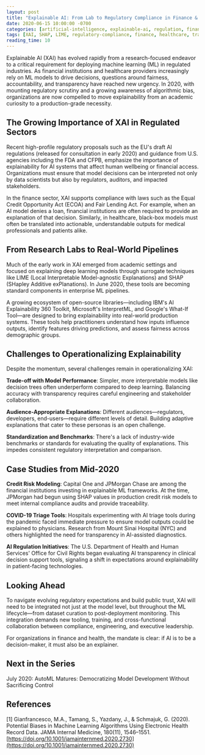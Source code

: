 ```yaml
---
layout: post
title: "Explainable AI: From Lab to Regulatory Compliance in Finance & Health"
date: 2020-06-15 10:00:00 -0700
categories: [artificial-intelligence, explainable-ai, regulation, finance, healthcare]
tags: [XAI, SHAP, LIME, regulatory-compliance, finance, healthcare, transparency]
reading_time: 10
---
```


Explainable AI (XAI) has evolved rapidly from a research-focused endeavor to a critical requirement for deploying machine learning (ML) in regulated industries. As financial institutions and healthcare providers increasingly rely on ML models to drive decisions, questions around fairness, accountability, and transparency have reached new urgency. In 2020, with mounting regulatory scrutiny and a growing awareness of algorithmic bias, organizations are now compelled to move explainability from an academic curiosity to a production-grade necessity.

## The Growing Importance of XAI in Regulated Sectors

Recent high-profile regulatory proposals such as the EU's draft AI regulations (released for consultation in early 2020) and guidance from U.S. agencies including the FDA and CFPB, emphasize the importance of explainability for AI systems that affect human wellbeing or financial access. Organizations must ensure that model decisions can be interpreted not only by data scientists but also by regulators, auditors, and impacted stakeholders.

In the finance sector, XAI supports compliance with laws such as the Equal Credit Opportunity Act (ECOA) and Fair Lending Act. For example, when an AI model denies a loan, financial institutions are often required to provide an explanation of that decision. Similarly, in healthcare, black-box models must often be translated into actionable, understandable outputs for medical professionals and patients alike.

## From Research Labs to Real-World Pipelines

Much of the early work in XAI emerged from academic settings and focused on explaining deep learning models through surrogate techniques like LIME (Local Interpretable Model-agnostic Explanations) and SHAP (SHapley Additive exPlanations). In June 2020, these tools are becoming standard components in enterprise ML pipelines.

A growing ecosystem of open-source libraries—including IBM's AI Explainability 360 Toolkit, Microsoft's InterpretML, and Google's What-If Tool—are designed to bring explainability into real-world production systems. These tools help practitioners understand how inputs influence outputs, identify features driving predictions, and assess fairness across demographic groups.

## Challenges to Operationalizing Explainability

Despite the momentum, several challenges remain in operationalizing XAI:

**Trade-off with Model Performance**: Simpler, more interpretable models like decision trees often underperform compared to deep learning. Balancing accuracy with transparency requires careful engineering and stakeholder collaboration.

**Audience-Appropriate Explanations**: Different audiences—regulators, developers, end-users—require different levels of detail. Building adaptive explanations that cater to these personas is an open challenge.

**Standardization and Benchmarks**: There's a lack of industry-wide benchmarks or standards for evaluating the quality of explanations. This impedes consistent regulatory interpretation and comparison.

## Case Studies from Mid-2020

**Credit Risk Modeling**: Capital One and JPMorgan Chase are among the financial institutions investing in explainable ML frameworks. At the time, JPMorgan had begun using SHAP values in production credit risk models to meet internal compliance audits and provide traceability.

**COVID-19 Triage Tools**: Hospitals experimenting with AI triage tools during the pandemic faced immediate pressure to ensure model outputs could be explained to physicians. Research from Mount Sinai Hospital (NYC) and others highlighted the need for transparency in AI-assisted diagnostics.

**AI Regulation Initiatives**: The U.S. Department of Health and Human Services' Office for Civil Rights began evaluating AI transparency in clinical decision support tools, signaling a shift in expectations around explainability in patient-facing technologies.

## Looking Ahead

To navigate evolving regulatory expectations and build public trust, XAI will need to be integrated not just at the model level, but throughout the ML lifecycle—from dataset curation to post-deployment monitoring. This integration demands new tooling, training, and cross-functional collaboration between compliance, engineering, and executive leadership.

For organizations in finance and health, the mandate is clear: if AI is to be a decision-maker, it must also be an explainer.

## Next in the Series
July 2020: AutoML Matures: Democratizing Model Development Without Sacrificing Control

## References

[1] Gianfrancesco, M.A., Tamang, S., Yazdany, J., & Schmajuk, G. (2020). Potential Biases in Machine Learning Algorithms Using Electronic Health Record Data. JAMA Internal Medicine, 180(11), 1546–1551. [https://doi.org/10.1001/jamainternmed.2020.2730](https://doi.org/10.1001/jamainternmed.2020.2730)